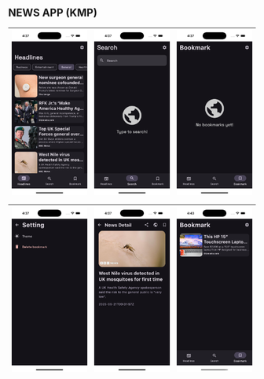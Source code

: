 ## NEWS APP (KMP)

| ![Login](docs/1.png) | ![signup](docs/2.png) | ![ScreenShots](docs/3.png) |
|----------------------|-----------------------|----------------------------|

| ![Login](docs/4.png) | ![signup](docs/1.1.png) | ![ScreenShots](docs/5.png) |
|----------------------|-------------------------|----------------------------|